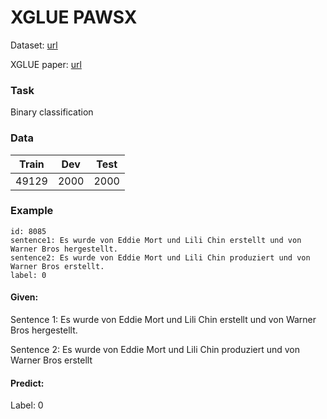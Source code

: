 # XGLUE PAWSX

Dataset: [url](https://github.com/microsoft/XGLUE)

XGLUE paper: [url](https://arxiv.org/abs/2004.01401)

### Task
Binary classification

### Data

| Train | Dev  | Test  |
|-------|------|-------|
| 49129  | 2000 | 2000 |

### Example
````
id: 8085	
sentence1: Es wurde von Eddie Mort und Lili Chin erstellt und von Warner Bros hergestellt.	
sentence2: Es wurde von Eddie Mort und Lili Chin produziert und von Warner Bros erstellt.	
label: 0
````
#### Given: 
Sentence 1: Es wurde von Eddie Mort und Lili Chin erstellt und von Warner Bros hergestellt.	

Sentence 2: Es wurde von Eddie Mort und Lili Chin produziert und von Warner Bros erstellt	

#### Predict: 
Label: 0


